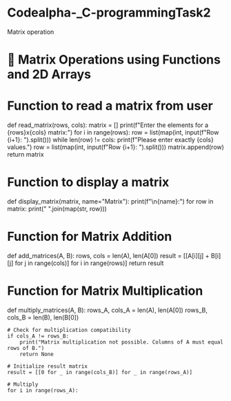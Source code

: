 # Codealpha-_C-programmingTask2
Matrix operation 
# 📗 Matrix Operations using Functions and 2D Arrays

# Function to read a matrix from user
def read_matrix(rows, cols):
    matrix = []
    print(f"Enter the elements for a {rows}x{cols} matrix:")
    for i in range(rows):
        row = list(map(int, input(f"Row {i+1}: ").split()))
        while len(row) != cols:
            print(f"Please enter exactly {cols} values.")
            row = list(map(int, input(f"Row {i+1}: ").split()))
        matrix.append(row)
    return matrix


# Function to display a matrix
def display_matrix(matrix, name="Matrix"):
    print(f"\n{name}:")
    for row in matrix:
        print(" ".join(map(str, row)))


# Function for Matrix Addition
def add_matrices(A, B):
    rows, cols = len(A), len(A[0])
    result = [[A[i][j] + B[i][j] for j in range(cols)] for i in range(rows)]
    return result


# Function for Matrix Multiplication
def multiply_matrices(A, B):
    rows_A, cols_A = len(A), len(A[0])
    rows_B, cols_B = len(B), len(B[0])

    # Check for multiplication compatibility
    if cols_A != rows_B:
        print("Matrix multiplication not possible. Columns of A must equal rows of B.")
        return None

    # Initialize result matrix
    result = [[0 for _ in range(cols_B)] for _ in range(rows_A)]

    # Multiply
    for i in range(rows_A):
